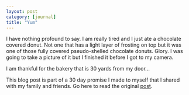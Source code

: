 ```yaml
---
layout: post
category: [journal]
title: "Yum"
---
```


I have nothing profound to say. I am really tired and I just ate a chocolate covered donut. Not one that has a light layer of frosting on top but it was one of those fully covered pseudo-shelled chocolate donuts. Glory. I was going to take a picture of it but I finished it before I got to my camera.

I am thankful for the bakery that is 30 yards from my door...



This blog post is part of a 30 day promise I made to myself that I shared with my family and friends. Go here to read the original <a href="/journal/art-of-accountability.html">post</a>. 